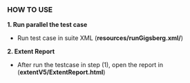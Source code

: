 ### **HOW TO USE**

**1. Run parallel the test case**

- Run test case in suite XML (**resources/runGigsberg.xml/**)

**2. Extent Report**
- After run the testcase in step (1), open the report in (**extentV5/ExtentReport.html**)